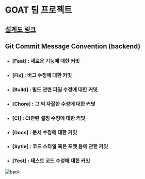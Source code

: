 # GOAT 팀 프로젝트

## [설계도 링크](https://www.figma.com/file/PXqhHI3hyuYhvAjIE3M5QY/GOAT-%ED%8C%80-%ED%94%84%EB%A1%9C%EC%A0%9D%ED%8A%B8?node-id=0%3A1&t=VwihKoBjFZMHQEiH-1)

## Git Commit Message Convention (backend)

-   ### [Feat] : 새로운 기능에 대한 커밋
-   ### [Fix] : 버그 수정에 대한 커밋
-   ### [Build] : 빌드 관련 파일 수정에 대한 커밋
-   ### [Chore] : 그 외 자잘한 수정에 대한 커밋
-   ### [Ci] : CI관련 설정 수정에 대한 커밋
-   ### [Docs] : 문서 수정에 대한 커밋
-   ### [Sytle] : 코드 스타일 혹은 포맷 등에 관한 커밋
-   ### [Test] : 테스트 코드 수정에 대한 커밋

![back](https://user-images.githubusercontent.com/83052628/208702087-5558ff33-666c-4c62-8b16-3478ce04e777.png)
